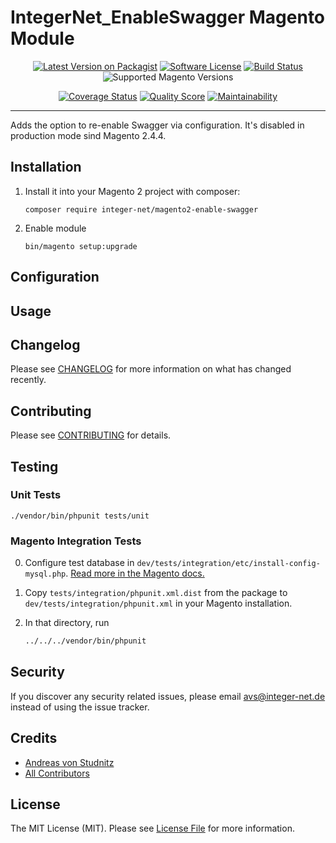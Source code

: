 # IntegerNet_EnableSwagger Magento Module
<div align="center">

[![Latest Version on Packagist][ico-version]][link-packagist]
[![Software License][ico-license]](LICENSE.md)
[![Build Status][ico-travis]][link-travis]
![Supported Magento Versions][ico-compatibility]

[![Coverage Status][ico-scrutinizer]][link-scrutinizer]
[![Quality Score][ico-code-quality]][link-code-quality]
[![Maintainability][ico-maintainability]][link-maintainability]
</div>

---

Adds the option to re-enable Swagger via configuration. It's disabled in production mode sind Magento 2.4.4. 

## Installation

1. Install it into your Magento 2 project with composer:
    ```
    composer require integer-net/magento2-enable-swagger
    ```

2. Enable module
    ```
    bin/magento setup:upgrade
    ```

## Configuration

## Usage

## Changelog

Please see [CHANGELOG](CHANGELOG.md) for more information on what has changed recently.

## Contributing

Please see [CONTRIBUTING](CONTRIBUTING.md) for details.

## Testing

### Unit Tests

```
./vendor/bin/phpunit tests/unit
```

### Magento Integration Tests

0. Configure test database in `dev/tests/integration/etc/install-config-mysql.php`. [Read more in the Magento docs.](https://devdocs.magento.com/guides/v2.4/test/integration/integration_test_execution.html) 

1. Copy `tests/integration/phpunit.xml.dist` from the package to `dev/tests/integration/phpunit.xml` in your Magento installation.

2. In that directory, run
    ``` bash
    ../../../vendor/bin/phpunit
    ```


## Security

If you discover any security related issues, please email avs@integer-net.de instead of using the issue tracker.

## Credits

- [Andreas von Studnitz][link-author]
- [All Contributors][link-contributors]

## License

The MIT License (MIT). Please see [License File](LICENSE) for more information.

[ico-version]: https://img.shields.io/packagist/v/integer-net/magento2-enable-swagger.svg?style=flat-square
[ico-license]: https://img.shields.io/badge/license-MIT-brightgreen.svg?style=flat-square
[ico-travis]: https://img.shields.io/travis/integer-net/magento2-enable-swagger/master.svg?style=flat-square
[ico-scrutinizer]: https://img.shields.io/scrutinizer/coverage/g/integer-net/magento2-enable-swagger?style=flat-square
[ico-code-quality]: https://img.shields.io/scrutinizer/g/integer-net/magento2-enable-swagger.svg?style=flat-square
[ico-maintainability]: https://img.shields.io/codeclimate/maintainability/integer-net/magento2-enable-swagger?style=flat-square
[ico-compatibility]: https://img.shields.io/badge/magento-2.3%20|%202.4-brightgreen.svg?logo=magento&longCache=true&style=flat-square

[link-packagist]: https://packagist.org/packages/integer-net/magento2-enable-swagger
[link-travis]: https://travis-ci.org/integer-net/magento2-enable-swagger
[link-scrutinizer]: https://scrutinizer-ci.com/g/integer-net/magento2-enable-swagger/code-structure
[link-code-quality]: https://scrutinizer-ci.com/g/integer-net/magento2-enable-swagger
[link-maintainability]: https://codeclimate.com/github/integer-net/magento2-enable-swagger
[link-author]: https://github.com/integer-net
[link-contributors]: ../../contributors
